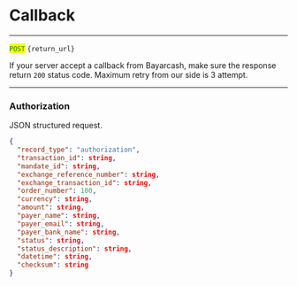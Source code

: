 # Callback

***

<mark style="color:green;">`POST`</mark> `{return_url}`



If your server accept a callback from Bayarcash, make sure the response return `200` status code. Maximum retry from our side is 3 attempt.



***

### Authorization

JSON structured request.



```json
{
  "record_type": "authorization",
  "transaction_id": string,
  "mandate_id": string,
  "exchange_reference_number": string,
  "exchange_transaction_id": string,
  "order_number": 100,
  "currency": string,
  "amount": string,
  "payer_name": string,
  "payer_email": string,
  "payer_bank_name": string,
  "status": string,
  "status_description": string,
  "datetime": string,
  "checksum": string
}
```

